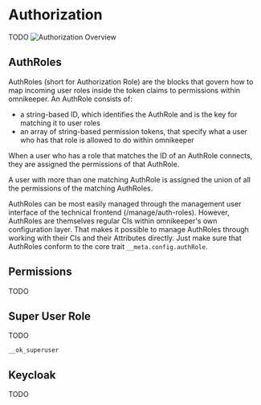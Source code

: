 # Authorization

TODO
 ![Authorization Overview](keycloak-authz-concepts-overview.svg)

## AuthRoles

AuthRoles (short for Authorization Role) are the blocks that govern how to map incoming user roles inside the token claims to permissions within omnikeeper. An AuthRole consists of:
- a string-based ID, which identifies the AuthRole and is the key for matching it to user roles
- an array of string-based permission tokens, that specify what a user who has that role is allowed to do within omnikeeper

When a user who has a role that matches the ID of an AuthRole connects, they are assigned the permissions of that AuthRole.

A user with more than one matching AuthRole is assigned the union of all the permissions of the matching AuthRoles.

AuthRoles can be most easily managed through the management user interface of the technical frontend (/manage/auth-roles). However, AuthRoles are themselves regular CIs within omnikeeper's own configuration layer. That makes it possible to manage AuthRoles through working with their CIs and their Attributes directly. Just make sure that AuthRoles conform to the core trait `__meta.config.authRole`.

## Permissions

TODO

## Super User Role

TODO

`__ok_superuser`

## Keycloak

TODO